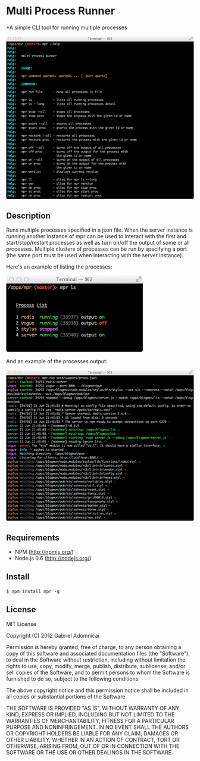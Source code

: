 # Multi Process Runner
*A simple CLI tool for running multiple processes

<img src="https://github.com/gabesoft/mpr/raw/master/assets/help.png" />

## Description

Runs multiple processes specified in a json file.
When the server instance is running another instance of mpr can be used 
to interact with the first and start/stop/restart processes as well as turn on/off
the output of some or all processes.
Multiple clusters of processes can be run by specifying a port (the same port must 
be used when interacting with the server instance).

Here's an example of listing the processes:

<img src="https://github.com/gabesoft/mpr/raw/master/assets/list_procs.png" />

And an example of the processes output:

<img src="https://github.com/gabesoft/mpr/raw/master/assets/procs_output.png" />

## Requirements

- NPM (http://npmjs.org/)
- Node.js 0.6 (http://nodejs.org/)

## Install

```
$ npm install mpr -g
```

## License

MIT License

Copyright (C) 2012 Gabriel Adomnicai

Permission is hereby granted, free of charge, to any person obtaining a copy of
this software and associated documentation files (the "Software"), to deal in
the Software without restriction, including without limitation the rights to
use, copy, modify, merge, publish, distribute, sublicense, and/or sell copies
of the Software, and to permit persons to whom the Software is furnished to do
so, subject to the following conditions:

The above copyright notice and this permission notice shall be included in all
copies or substantial portions of the Software.

THE SOFTWARE IS PROVIDED "AS IS", WITHOUT WARRANTY OF ANY KIND, EXPRESS OR
IMPLIED, INCLUDING BUT NOT LIMITED TO THE WARRANTIES OF MERCHANTABILITY,
FITNESS FOR A PARTICULAR PURPOSE AND NONINFRINGEMENT. IN NO EVENT SHALL THE
AUTHORS OR COPYRIGHT HOLDERS BE LIABLE FOR ANY CLAIM, DAMAGES OR OTHER
LIABILITY, WHETHER IN AN ACTION OF CONTRACT, TORT OR OTHERWISE, ARISING FROM,
OUT OF OR IN CONNECTION WITH THE SOFTWARE OR THE USE OR OTHER DEALINGS IN THE
SOFTWARE.
